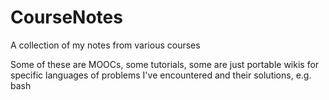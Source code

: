 # CourseNotes
 A collection of my notes from various courses

Some of these are MOOCs, some tutorials, some are just portable wikis for specific languages of problems I've encountered and their solutions, e.g. bash

